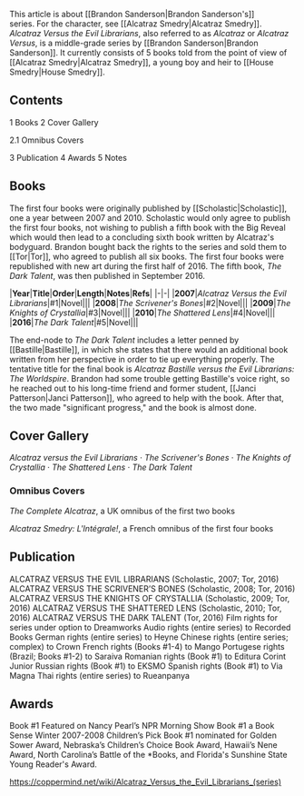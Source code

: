 This article is about [[Brandon Sanderson\|Brandon Sanderson's]] series. For the character, see [[Alcatraz Smedry\|Alcatraz Smedry]].
*Alcatraz Versus the Evil Librarians*, also referred to as *Alcatraz* or *Alcatraz Versus*, is a middle-grade series by [[Brandon Sanderson\|Brandon Sanderson]]. It currently consists of 5 books told from the point of view of [[Alcatraz Smedry\|Alcatraz Smedry]], a young boy and heir to [[House Smedry\|House Smedry]].

## Contents

1 Books
2 Cover Gallery

2.1 Omnibus Covers


3 Publication
4 Awards
5 Notes


## Books
The first four books were originally published by [[Scholastic\|Scholastic]], one a year between 2007 and 2010. Scholastic would only agree to publish the first four books, not wishing to publish a fifth book with the Big Reveal which would then lead to a concluding sixth book written by Alcatraz's bodyguard. Brandon bought back the rights to the series and sold them to [[Tor\|Tor]], who agreed to publish all six books. The first four books were republished with new art during the first half of 2016. The fifth book, *The Dark Talent*, was then published in September 2016.

|**Year**|**Title**|**Order**|**Length**|**Notes**|**Refs**|
|-|-|
|**2007**|*Alcatraz Versus the Evil Librarians*|#1|Novel|||
|**2008**|*The Scrivener's Bones*|#2|Novel|||
|**2009**|*The Knights of Crystallia*|#3|Novel|||
|**2010**|*The Shattered Lens*|#4|Novel|||
|**2016**|*The Dark Talent*|#5|Novel|||

The end-node to *The Dark Talent* includes a letter penned by [[Bastille\|Bastille]], in which she states that there would an additional book written from her perspective in order to tie up everything properly. The tentative title for the final book is *Alcatraz Bastille versus the Evil Librarians: The Worldspire*. Brandon had some trouble getting Bastille's voice right, so he reached out to his long-time friend and former student, [[Janci Patterson\|Janci Patterson]], who agreed to help with the book. After that, the two made "significant progress," and the book is almost done.

## Cover Gallery
*Alcatraz versus the Evil Librarians* · *The Scrivener's Bones* · *The Knights of Crystallia* · *The Shattered Lens* · *The Dark Talent*
### Omnibus Covers




*The Complete Alcatraz*, a UK omnibus of the first two books






*Alcatraz Smedry: L'Intégrale!*, a French omnibus of the first four books




## Publication

ALCATRAZ VERSUS THE EVIL LIBRARIANS (Scholastic, 2007; Tor, 2016)
ALCATRAZ VERSUS THE SCRIVENER’S BONES (Scholastic, 2008; Tor, 2016)
ALCATRAZ VERSUS THE KNIGHTS OF CRYSTALLIA (Scholastic, 2009; Tor, 2016)
ALCATRAZ VERSUS THE SHATTERED LENS (Scholastic, 2010; Tor, 2016)
ALCATRAZ VERSUS THE DARK TALENT (Tor, 2016)
Film rights for series under option to Dreamworks
Audio rights (entire series) to Recorded Books
German rights (entire series) to Heyne
Chinese rights (entire series; complex) to Crown
French rights (Books #1-4) to Mango
Portugese rights (Brazil; Books #1-2) to Saraiva
Romanian rights (Book #1) to Editura Corint Junior
Russian rights (Book #1) to EKSMO
Spanish rights (Book #1) to Via Magna
Thai rights (entire series) to Rueanpanya

## Awards
Book #1 Featured on Nancy Pearl’s NPR Morning Show
Book #1 a Book Sense Winter 2007-2008 Children’s Pick
Book #1 nominated for Golden Sower Award, Nebraska’s Children’s Choice Book Award, Hawaii’s Nene Award, North Carolina’s Battle of the *Books, and Florida's Sunshine State Young Reader's Award.


https://coppermind.net/wiki/Alcatraz_Versus_the_Evil_Librarians_(series)